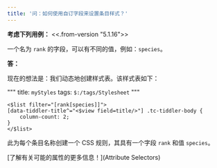```yaml
---
title: '问：如何使用自订字段来设置条目样式？'
---
```



**考虑下列用例：** <<.from-version "5.1.16">>

一个名为 `rank` 的字段，可以有不同的值，例如：`species`。

**答：**

现在的想法是：我们动态地创建样式表。该样式表如下：

"""
title: `myStyles`
tags: `$:/tags/Stylesheet`
"""

```
<$list filter="[rank[species]]"> 
[data-tiddler-title^="<$view field=title/>"] .tc-tiddler-body {
    column-count: 2;
}
</$list> 
```

此为每个条目名称创建一个 CSS 规则，其具有一个字段 `rank` 和值 `species`。

[了解有关可能的属性的更多信息！](Attribute Selectors)